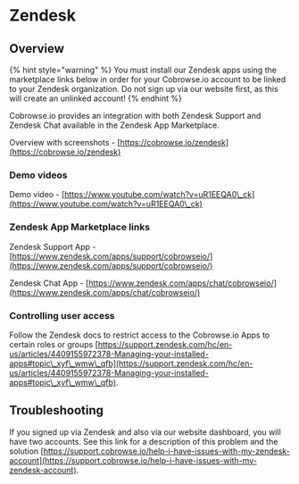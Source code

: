 # Zendesk

## Overview

{% hint style="warning" %}
You must install our Zendesk apps using the marketplace links below in order for your Cobrowse.io account to be linked to your Zendesk organization. Do not sign up via our website first, as this will create an unlinked account!
{% endhint %}

Cobrowse.io provides an integration with both Zendesk Support and Zendesk Chat available in the Zendesk App Marketplace.&#x20;

Overview with screenshots - [https://cobrowse.io/zendesk](https://cobrowse.io/zendesk)

### Demo videos

Demo video - [https://www.youtube.com/watch?v=uR1EEQA0\_ck](https://www.youtube.com/watch?v=uR1EEQA0\_ck)

### Zendesk App Marketplace links

Zendesk Support App - [https://www.zendesk.com/apps/support/cobrowseio/](https://www.zendesk.com/apps/support/cobrowseio/)

Zendesk Chat App - [https://www.zendesk.com/apps/chat/cobrowseio/](https://www.zendesk.com/apps/chat/cobrowseio/)

### Controlling user access

Follow the Zendesk docs to restrict access to the Cobrowse.io Apps to certain roles or groups [https://support.zendesk.com/hc/en-us/articles/4409155972378-Managing-your-installed-apps#topic\_xyf\_wmw\_qfb](https://support.zendesk.com/hc/en-us/articles/4409155972378-Managing-your-installed-apps#topic\_xyf\_wmw\_qfb).

## Troubleshooting

If you signed up via Zendesk and also via our website dashboard, you will have two accounts. See this link for a description of this problem and the solution [https://support.cobrowse.io/help-i-have-issues-with-my-zendesk-account](https://support.cobrowse.io/help-i-have-issues-with-my-zendesk-account).
